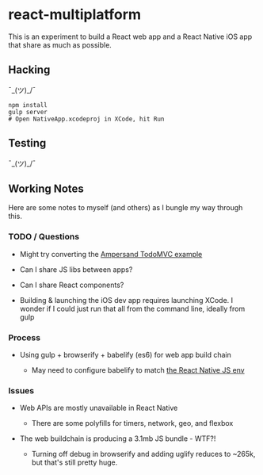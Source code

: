 # react-multiplatform

This is an experiment to build a React web app and a React Native iOS app that
share as much as possible.

## Hacking

¯\_(ツ)_/¯

```
npm install
gulp server
# Open NativeApp.xcodeproj in XCode, hit Run
```

## Testing

¯\_(ツ)_/¯

## Working Notes

Here are some notes to myself (and others) as I bungle my way through this.

### TODO / Questions

* Might try converting the [Ampersand TodoMVC example][todomvc]

* Can I share JS libs between apps?

* Can I share React components?

* Building & launching the iOS dev app requires launching XCode. I wonder if I
  could just run that all from the command line, ideally from gulp

[todomvc]: https://github.com/tastejs/todomvc/tree/master/examples/ampersand

### Process

* Using gulp + browserify + babelify (es6) for web app build chain

  * May need to configure babelify to match [the React Native JS env][jsenv]

[jsenv]: http://facebook.github.io/react-native/docs/javascript-environment.html#content

### Issues

* Web APIs are mostly unavailable in React Native
  
  * There are some polyfills for timers, network, geo, and flexbox

* The web buildchain is producing a 3.1mb JS bundle - WTF?!

  * Turning off debug in browserify and adding uglify reduces to ~265k, but
    that's still pretty huge.
